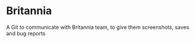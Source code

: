 # Britannia
 A Git to communicate with Britannia team, to give them screenshots, saves and bug reports
